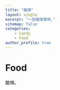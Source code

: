 ```yaml
---
title: "酸辣"
layout: single
excerpt: "一些酸辣食物."
sitemap: false
categories: 
    - Candy
    - Food
author_profile: true
---
```

# Food
酸辣。
